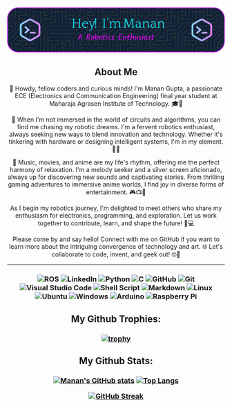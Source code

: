 <h4 align="middle">

![Github Banner](github-header-image.png)
</h4>

<h2 align="middle">About Me
</h2>

<div align="center">
<font font-family: sans-serif;
  
👋 Howdy, fellow coders and curious minds! I'm Manan Gupta, a passionate ECE (Electronics and Communication Engineering) final year student at Maharaja Agrasen Institute of Technology. 🎓🔌

🤖 When I'm not immersed in the world of circuits and algorithms, you can find me chasing my robotic dreams. I'm a fervent robotics enthusiast, always seeking new ways to blend innovation and technology. Whether it's tinkering with hardware or designing intelligent systems, I'm in my element. 🤖🔧

🎵 Music, movies, and anime are my life's rhythm, offering me the perfect harmony of relaxation. I'm a melody seeker and a silver screen aficionado, always up for discovering new sounds and captivating stories. From thrilling gaming adventures to immersive anime worlds, I find joy in diverse forms of entertainment. 🎮📺🎵

As I begin my robotics journey, I'm delighted to meet others who share my enthusiasm for electronics, programming, and exploration. Let us work together to contribute, learn, and shape the future! 🚀💻

Please come by and say hello! Connect with me on GitHub if you want to learn more about the intriguing convergence of technology and art. 🌐 Let's collaborate to code, invent, and geek out! 🤓🚀
***
</font>
</div>

<h3 align="Middle">

![ROS](https://img.shields.io/badge/ros-%230A0FF9.svg?style=for-the-badge&logo=ros&logoColor=white)
![LinkedIn](https://img.shields.io/badge/linkedin-%230077B5.svg?style=for-the-badge&logo=linkedin&logoColor=white)
![Python](https://img.shields.io/badge/python-3670A0?style=for-the-badge&logo=python&logoColor=ffdd54)
![C](https://img.shields.io/badge/c-%2300599C.svg?style=for-the-badge&logo=c&logoColor=white)
![GitHub](https://img.shields.io/badge/github-%23121011.svg?style=for-the-badge&logo=github&logoColor=white)
![Git](https://img.shields.io/badge/git-%23F05033.svg?style=for-the-badge&logo=git&logoColor=white)
![Visual Studio Code](https://img.shields.io/badge/Visual%20Studio%20Code-0078d7.svg?style=for-the-badge&logo=visual-studio-code&logoColor=white)
![Shell Script](https://img.shields.io/badge/shell_script-%23121011.svg?style=for-the-badge&logo=gnu-bash&logoColor=white)
![Markdown](https://img.shields.io/badge/markdown-%23000000.svg?style=for-the-badge&logo=markdown&logoColor=white)
![Linux](https://img.shields.io/badge/Linux-FCC624?style=for-the-badge&logo=linux&logoColor=black)
![Ubuntu](https://img.shields.io/badge/Ubuntu-E95420?style=for-the-badge&logo=ubuntu&logoColor=white)
![Windows](https://img.shields.io/badge/Windows-0078D6?style=for-the-badge&logo=windows&logoColor=white)
![Arduino](https://img.shields.io/badge/-Arduino-00979D?style=for-the-badge&logo=Arduino&logoColor=white)
![Raspberry Pi](https://img.shields.io/badge/-RaspberryPi-C51A4A?style=for-the-badge&logo=Raspberry-Pi)

<h3 align="Middle">

<h2 align="Middle">My Github Trophies:</h2>
<h3 align="Middle">
  
[![trophy](https://github-profile-trophy.vercel.app/?username=MGupta28&theme=dracula&column=-1&no-bg=true)](https://github.com/ryo-ma/github-profile-trophy)


</h3>

<h2 align="Middle">My Github Stats:</h2>
<h3 align="Middle">
  
[![Manan's GitHub stats](https://github-readme-stats.vercel.app/api?username=MGupta28&theme=aura&border_radius=20)](https://github.com/anuraghazra/github-readme-stats)
[![Top Langs](https://github-readme-stats.vercel.app/api/top-langs/?username=MGupta28&layout=compact&langs_count=8&theme=ocean_dark&border_radius=20)](https://github.com/anuraghazra/github-readme-stats)

[![GitHub Streak](https://github-readme-streak-stats.herokuapp.com?user=MGupta28&theme=radical&border_radius=20&date_format=j%20M%5B%20Y%5D&dates=EB3FD9)](https://git.io/streak-stats)

</h3>

